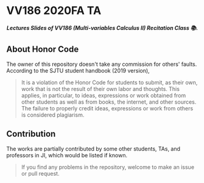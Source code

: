# VV186 2020FA TA

<p align="center"><b><i>
	Lectures Slides of VV186 (Multi-variables Calculus II) Recitation Class 📚.
</i></b></p>

## About Honor Code

The owner of this repository doesn't take any commission for others' faults. According to the SJTU student handbook (2019 version),

> It is a violation of the Honor Code for students to submit, as their own, work that is not the result of their own labor and thoughts. This applies, in particular, to ideas, expressions or work obtained from other students as well as from books, the internet, and other sources. The failure to properly credit ideas, expressions or work from others is considered plagiarism.

## Contribution

The works are partially contributed by some other students, TAs, and professors in JI, which would be listed if known.

> If you find any problems in the repository, welcome to make an issue or pull request.
